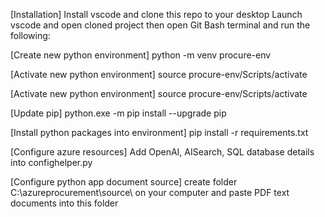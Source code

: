 [Installation]
Install vscode and clone this repo to your desktop
Launch vscode and open cloned project then open Git Bash terminal and run the following:

[Create new python environment]
python -m venv procure-env

[Activate new python environment]
source procure-env/Scripts/activate

[Activate new python environment]
source procure-env/Scripts/activate

[Update pip]
python.exe -m pip install --upgrade pip

[Install python packages into environment]
pip install -r requirements.txt

[Configure azure resources]
Add OpenAI, AISearch, SQL database details into confighelper.py

[Configure python app document source]
create folder C:\\azureprocurement\\source\\ on your computer and paste PDF text documents into this folder
